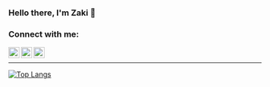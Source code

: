 ### Hello there, I'm Zaki 👋

### Connect with me:

[<img align="left" alt="codeSTACKr | Twitter" width="22px" src="https://cdn.jsdelivr.net/npm/simple-icons@v3/icons/twitter.svg" />][twitter]
[<img align="left" alt="codeSTACKr | LinkedIn" width="22px" src="https://cdn.jsdelivr.net/npm/simple-icons@v3/icons/linkedin.svg" />][linkedin]
[<img align="left" alt="codeSTACKr | Instagram" width="22px" src="https://cdn.jsdelivr.net/npm/simple-icons@v3/icons/instagram.svg" />][instagram]

<br />

---
[![Top Langs](https://github-readme-stats.vercel.app/api/top-langs/?username=zakiburnama&langs_count=8)](https://github.com/anuraghazra/github-readme-stats)



[twitter]: https://twitter.com/
[instagram]: https://instagram.com/zakiburnama
[linkedin]: https://linkedin.com/in/zaki-burnama
